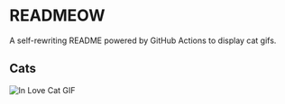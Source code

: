 # READMEOW

A self-rewriting README powered by GitHub Actions to display cat gifs.

## Cats

![In Love Cat GIF](https://media4.giphy.com/media/MDJ9IbxxvDUQM/200.gif?cid=9acd02dan6lv1b2padyxtp7jjnieiwd2f7l220eme50qlyot&ep=v1_gifs_search&rid=200.gif&ct=g)
